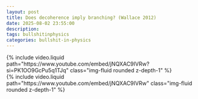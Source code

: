 ```yaml
---
layout: post
title: Does decoherence imply branching? (Wallace 2012)
date: 2025-08-02 23:55:00
description: 
tags: bullshitinphysics
categories: bullshit-in-physics
---
```


<div class="row mt-3">
    <div class="col-sm mt-3 mt-md-0">
        {% include video.liquid path="https://www.youtube.com/embed/jNQXAC9IVRw?si=PK1OO9GcPu5q1TJq" class="img-fluid rounded z-depth-1" %}
    </div>    
    <div class="col-sm mt-3 mt-md-0">
        {% include video.liquid path="https://www.youtube.com/embed/jNQXAC9IVRw" class="img-fluid rounded z-depth-1" %}
    </div>
</div>
